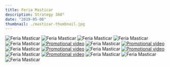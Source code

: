 ```yaml
---
title: Feria Masticar
description: Strategy 360°
date: "2019-05-06"
thumbnail: ./masticar-thumbnail.jpg
---
```


![Feria Masticar](./masticar-1.jpg)
![Feria Masticar](./masticar-2.jpg)
![Feria Masticar](./masticar-3.jpg)
![Feria Masticar](./masticar-4.jpg)
![Feria Masticar](./masticar-5.jpg)
[![Promotional video](./masticar-5.video.jpg)](https://vimeo.com/193891482 "Masticar Web - Click to Watch!")
![Feria Masticar](./masticar-6.jpg)
[![Promotional video](./masticar-6.2.jpg)](https://vimeo.com/193887920 "Masticar App - Click to Watch!")
![Feria Masticar](./masticar-7.jpg)
[![Promotional video](./masticar-7.2.jpg)](https://vimeo.com/193980791 "Masticar kiosco de pago - Click to Watch!")
![Feria Masticar](./masticar-8.jpg)
[![Promotional video](./masticar-8.2.jpg)](https://vimeo.com/193987265 "Masticar estación de carga - Click to Watch!")
![Feria Masticar](./masticar-9.jpg)
[![Promotional video](./masticar-10.jpg)](https://vimeo.com/193822566 "Masticar spot publicitario - Click to Watch!")
![Feria Masticar](./masticar-11.jpg)
![Feria Masticar](./masticar-12.jpg)
![Feria Masticar](./masticar-13.jpg)
